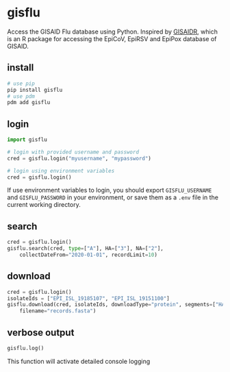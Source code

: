 # gisflu

Access the GISAID Flu database using Python. Inspired by [GISAIDR](https://github.com/Wytamma/GISAIDR/tree/master), which is an R package for accessing the EpiCoV, EpiRSV and EpiPox database of GISAID.

## install

```sh
# use pip
pip install gisflu
# use pdm
pdm add gisflu
```

## login

```python
import gisflu

# login with provided username and password
cred = gisflu.login("myusername", "mypassword")

# login using environment variables
cred = gisflu.login()
```

If use environment variables to login, you should export `GISFLU_USERNAME` and `GISFLU_PASSWORD` in your environment, or save them as a `.env` file in the current working directory.

## search

```python
cred = gisflu.login()
gisflu.search(cred, type=["A"], HA=["3"], NA=["2"],
    collectDateFrom="2020-01-01", recordLimit=10)
```

## download

```python
cred = gisflu.login()
isolateIds = ["EPI_ISL_19185107", "EPI_ISL_19151100"]
gisflu.download(cred, isolateIds, downloadType="protein", segments=["HA", "NA"],
    filename="records.fasta")
```

## verbose output

```python
gisflu.log()
```

This function will activate detailed console logging
